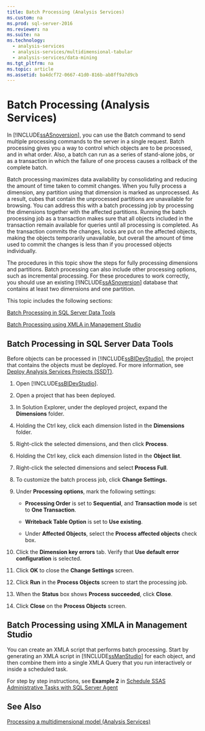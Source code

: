 ```yaml
---
title: Batch Processing (Analysis Services)
ms.custom: na
ms.prod: sql-server-2016
ms.reviewer: na
ms.suite: na
ms.technology: 
  - analysis-services
  - analysis-services/multidimensional-tabular
  - analysis-services/data-mining
ms.tgt_pltfrm: na
ms.topic: article
ms.assetid: ba4dcf72-0667-41d0-816b-ab8ff9a7d9cb
---
```

# Batch Processing (Analysis Services)
  In [!INCLUDE[ssASnoversion](../../Token\Other/ssASnoversion_md.md)], you can use the Batch command to send multiple processing commands to the server in a single request. Batch processing gives you a way to control which objects are to be processed, and in what order. Also, a batch can run as a series of stand\-alone jobs, or as a transaction in which the failure of one process causes a rollback of the complete batch.  
  
 Batch processing maximizes data availability by consolidating and reducing the amount of time taken to commit changes. When you fully process a dimension, any partition using that dimension is marked as unprocessed. As a result, cubes that contain the unprocessed partitions are unavailable for browsing. You can address this with a batch processing job by processing the dimensions together with the affected partitions. Running the batch processing job as a transaction makes sure that all objects included in the transaction remain available for queries until all processing is completed. As the transaction commits the changes, locks are put on the affected objects, making the objects temporarily unavailable, but overall the amount of time used to commit the changes is less than if you processed objects individually.  
  
 The procedures in this topic show the steps for fully processing dimensions and partitions. Batch processing can also include other processing options, such as incremental processing. For these procedures to work correctly, you should use an existing [!INCLUDE[ssASnoversion](../../Token\Other/ssASnoversion_md.md)] database that contains at least two dimensions and one partition.  
  
 This topic includes the following sections:  
  
 [Batch Processing in SQL Server Data Tools](#bkmk_ssdt)  
  
 [Batch Processing using XMLA in Management Studio](#bkmk_xmla)  
  
##  <a name="bkmk_ssdt"></a> Batch Processing in SQL Server Data Tools  
 Before objects can be processed in [!INCLUDE[ssBIDevStudio](../../Token\Other/ssBIDevStudio_md.md)], the project that contains the objects must be deployed. For more information, see [Deploy Analysis Services Projects &#40;SSDT&#41;](../Topic/Deploy%20Analysis%20Services%20Projects%20\(SSDT\).md).  
  
1.  Open [!INCLUDE[ssBIDevStudio](../../Token\Other/ssBIDevStudio_md.md)].  
  
2.  Open a project that has been deployed.  
  
3.  In Solution Explorer, under the deployed project, expand the **Dimensions** folder.  
  
4.  Holding the Ctrl key, click each dimension listed in the **Dimensions** folder.  
  
5.  Right\-click the selected dimensions, and then click **Process**.  
  
6.  Holding the Ctrl key, click each dimension listed in the **Object list**.  
  
7.  Right\-click the selected dimensions and select **Process Full**.  
  
8.  To customize the batch process job, click **Change Settings.**  
  
9. Under **Processing options**, mark the following settings:  
  
    -   **Processing Order** is set to **Sequential**, and **Transaction mode** is set to **One Transaction**.  
  
    -   **Writeback Table Option** is set to **Use existing**.  
  
    -   Under **Affected Objects**, select the **Process affected objects** check box.  
  
10. Click the **Dimension key errors** tab. Verify that **Use default error configuration** is selected.  
  
11. Click **OK** to close the **Change Settings** screen.  
  
12. Click **Run** in the **Process Objects** screen to start the processing job.  
  
13. When the **Status** box shows **Process succeeded**, click **Close**.  
  
14. Click **Close** on the **Process Objects** screen.  
  
##  <a name="bkmk_xmla"></a> Batch Processing using XMLA in Management Studio  
 You can create an XMLA script that performs batch processing. Start by generating an XMLA script in [!INCLUDE[ssManStudio](../../Token\Other/ssManStudio_md.md)] for each object, and then combine them into a single XMLA Query that you run interactively or inside a scheduled task.  
  
 For step by step instructions, see **Example 2** in [Schedule SSAS Administrative Tasks with SQL Server Agent](../../Topics\TopicNameNotContainA/Schedule-SSAS-Administrative-Tasks-with-SQL-Server-Agent.md)  
  
## See Also  
 [Processing a multidimensional model &#40;Analysis Services&#41;](../Topic/Processing%20a%20multidimensional%20model%20\(Analysis%20Services\).md)  
  
  